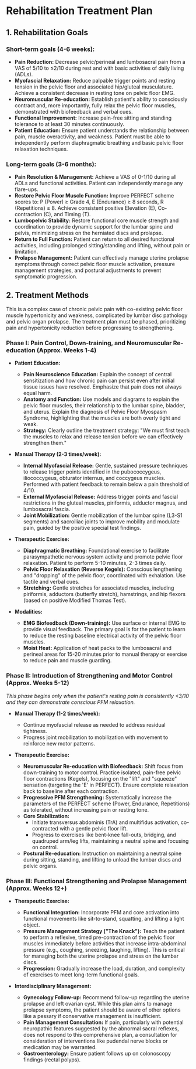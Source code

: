 # Rehabilitation Treatment Plan

## 1. Rehabilitation Goals

### Short-term goals (4-6 weeks):
*   **Pain Reduction:** Decrease pelvic/perineal and lumbosacral pain from a VAS of 5/10 to ≤2/10 during rest and with basic activities of daily living (ADLs).
*   **Myofascial Relaxation:** Reduce palpable trigger points and resting tension in the pelvic floor and associated hip/gluteal musculature. Achieve a consistent decrease in resting tone on pelvic floor EMG.
*   **Neuromuscular Re-education:** Establish patient's ability to consciously contract and, more importantly, fully relax the pelvic floor muscles, demonstrated with biofeedback and verbal cues.
*   **Functional Improvement:** Increase pain-free sitting and standing tolerance to at least 30 minutes continuously.
*   **Patient Education:** Ensure patient understands the relationship between pain, muscle overactivity, and weakness. Patient must be able to independently perform diaphragmatic breathing and basic pelvic floor relaxation techniques.

### Long-term goals (3-6 months):
*   **Pain Resolution & Management:** Achieve a VAS of 0-1/10 during all ADLs and functional activities. Patient can independently manage any flare-ups.
*   **Restore Pelvic Floor Muscle Function:** Improve PERFECT scheme scores to: P (Power) ≥ Grade 4, E (Endurance) ≥ 8 seconds, R (Repetitions) ≥ 8. Achieve consistent positive Elevation (E), Co-contraction (C), and Timing (T).
*   **Lumbopelvic Stability:** Restore functional core muscle strength and coordination to provide dynamic support for the lumbar spine and pelvis, minimizing stress on the herniated discs and prolapse.
*   **Return to Full Function:** Patient can return to all desired functional activities, including prolonged sitting/standing and lifting, without pain or limitation.
*   **Prolapse Management:** Patient can effectively manage uterine prolapse symptoms through correct pelvic floor muscle activation, pressure management strategies, and postural adjustments to prevent symptomatic progression.

## 2. Treatment Methods

This is a complex case of chronic pelvic pain with co-existing pelvic floor muscle hypertonicity and weakness, complicated by lumbar disc pathology and pelvic organ prolapse. The treatment plan must be phased, prioritizing pain and hypertonicity reduction before progressing to strengthening.

### Phase I: Pain Control, Down-training, and Neuromuscular Re-education (Approx. Weeks 1-4)

*   **Patient Education:**
    *   **Pain Neuroscience Education:** Explain the concept of central sensitization and how chronic pain can persist even after initial tissue issues have resolved. Emphasize that pain does not always equal harm.
    *   **Anatomy and Function:** Use models and diagrams to explain the pelvic floor muscles, their relationship to the lumbar spine, bladder, and uterus. Explain the diagnosis of Pelvic Floor Myospasm Syndrome, highlighting that the muscles are both overly tight and weak.
    *   **Strategy:** Clearly outline the treatment strategy: "We must first teach the muscles to relax and release tension before we can effectively strengthen them."

*   **Manual Therapy (2-3 times/week):**
    *   **Internal Myofascial Release:** Gentle, sustained pressure techniques to release trigger points identified in the pubococcygeus, iliococcygeus, obturator internus, and coccygeus muscles. Performed with patient feedback to remain below a pain threshold of 4/10.
    *   **External Myofascial Release:** Address trigger points and fascial restrictions in the gluteal muscles, piriformis, adductor magnus, and lumbosacral fascia.
    *   **Joint Mobilization:** Gentle mobilization of the lumbar spine (L3-S1 segments) and sacroiliac joints to improve mobility and modulate pain, guided by the positive special test findings.

*   **Therapeutic Exercise:**
    *   **Diaphragmatic Breathing:** Foundational exercise to facilitate parasympathetic nervous system activity and promote pelvic floor relaxation. Patient to perform 5-10 minutes, 2-3 times daily.
    *   **Pelvic Floor Relaxation (Reverse Kegels):** Conscious lengthening and "dropping" of the pelvic floor, coordinated with exhalation. Use tactile and verbal cues.
    *   **Stretching:** Gentle stretches for associated muscles, including piriformis, adductors (butterfly stretch), hamstrings, and hip flexors (based on positive Modified Thomas Test).

*   **Modalities:**
    *   **EMG Biofeedback (Down-training):** Use surface or internal EMG to provide visual feedback. The primary goal is for the patient to learn to reduce the resting baseline electrical activity of the pelvic floor muscles.
    *   **Moist Heat:** Application of heat packs to the lumbosacral and perineal areas for 15-20 minutes prior to manual therapy or exercise to reduce pain and muscle guarding.

### Phase II: Introduction of Strengthening and Motor Control (Approx. Weeks 5-12)

*This phase begins only when the patient's resting pain is consistently <3/10 and they can demonstrate conscious PFM relaxation.*

*   **Manual Therapy (1-2 times/week):**
    *   Continue myofascial release as needed to address residual tightness.
    *   Progress joint mobilization to mobilization with movement to reinforce new motor patterns.

*   **Therapeutic Exercise:**
    *   **Neuromuscular Re-education with Biofeedback:** Shift focus from down-training to motor control. Practice isolated, pain-free pelvic floor contractions (Kegels), focusing on the "lift" and "squeeze" sensation (targeting the 'E' in PERFECT). Ensure complete relaxation back to baseline after each contraction.
    *   **Progressive PFM Strengthening:** Systematically increase the parameters of the PERFECT scheme (Power, Endurance, Repetitions) as tolerated, without increasing pain or resting tone.
    *   **Core Stabilization:**
        *   Initiate transversus abdominis (TrA) and multifidus activation, co-contracted with a gentle pelvic floor lift.
        *   Progress to exercises like bent-knee fall-outs, bridging, and quadruped arm/leg lifts, maintaining a neutral spine and focusing on control.
    *   **Postural Re-education:** Instruction on maintaining a neutral spine during sitting, standing, and lifting to unload the lumbar discs and pelvic organs.

### Phase III: Functional Strengthening and Prolapse Management (Approx. Weeks 12+)

*   **Therapeutic Exercise:**
    *   **Functional Integration:** Incorporate PFM and core activation into functional movements like sit-to-stand, squatting, and lifting a light object.
    *   **Pressure Management Strategy ("The Knack"):** Teach the patient to perform a reflexive, timed pre-contraction of the pelvic floor muscles immediately before activities that increase intra-abdominal pressure (e.g., coughing, sneezing, laughing, lifting). This is critical for managing both the uterine prolapse and stress on the lumbar discs.
    *   **Progression:** Gradually increase the load, duration, and complexity of exercises to meet long-term functional goals.

*   **Interdisciplinary Management:**
    *   **Gynecology Follow-up:** Recommend follow-up regarding the uterine prolapse and left ovarian cyst. While this plan aims to manage prolapse symptoms, the patient should be aware of other options like a pessary if conservative management is insufficient.
    *   **Pain Management Consultation:** If pain, particularly with potential neuropathic features suggested by the abnormal sacral reflexes, does not respond to this comprehensive plan, a consultation for consideration of interventions like pudendal nerve blocks or medication may be warranted.
    *   **Gastroenterology:** Ensure patient follows up on colonoscopy findings (rectal polyps).